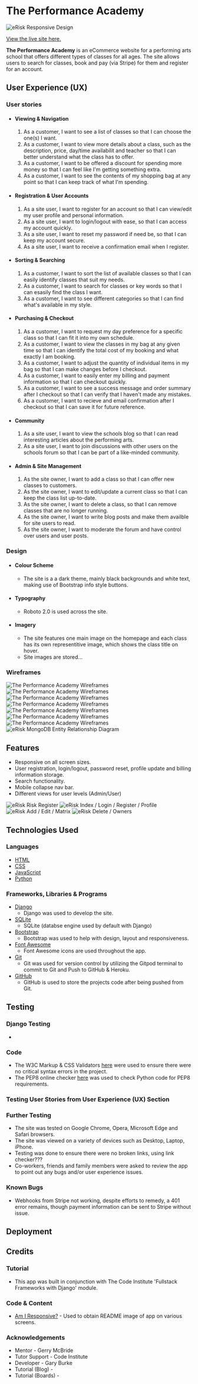# The Performance Academy

![eRisk Responsive Design](/static/images/erisk_multi.png)

[View the live site here.](http://flask-risk-manager-project.herokuapp.com/)

**The Performance Academy** is an eCommerce website for a performing arts school that offers different types of classes for all ages. The site allows users to search for classes, book and pay (via Stripe) for them and register for an account.

## User Experience (UX)

### User stories
-   #### Viewing & Navigation
    1. As a customer, I want to see a list of classes so that I can choose the one(s) I want.
    2. As a customer, I want to view more details about a class, such as the description, price, day/time availabilit and teacher so that I can better understand what the class has to offer.
    3. As a customer, I want to be offered a discount for spending more money so that I can feel like I'm getting something extra.
    4. As a customer, I want to see the contents of my shopping bag at any point so that I can keep track of what I'm spending.
-   #### Registration & User Accounts
    1. As a site user, I want to register for an account so that I can view/edit my user profile and personal information.
    2. As a site user, I want to login/logout with ease, so that I can access my account quickly.
    3. As a site user, I want to reset my password if need be, so that I can keep my account secure.
    4. As a site user, I want to receive a confirmation email when I register.
-   #### Sorting & Searching
    1. As a customer, I want to sort the list of available classes so that I can easily identify classes that suit my needs.
    2. As a customer, I want to search for classes or key words so that I can esasily find the class I want.
    3. As a customer, I want to see different categories so that I can find what's available in my style.
-   #### Purchasing & Checkout
    1. As a customer, I want to request my day preference for a specific class so that I can fit it into my own schedule.
    2. As a customer, I want to view the classes in my bag at any given time so that I can identify the total cost of my booking and what exactly I am booking.
    3. As a customer, I want to adjust the quantity of individual items in my bag so that I can make changes before I checkout.
    4. As a customer, I want to easily enter my billing and payment information so that I can checkout quickly.
    5. As a customer, I want to see a success message and order summary after I checkout so that I can verify that I haven't made any mistakes.
    6. As a customer, I want to recieve and email confirmation after I checkout so that I can save it for future reference.
-   #### Community
    1. As a site user, I want to view the schools blog so that I can read interesting articles about the performing arts.
    2. As a site user, I want to join discussions with other users on the schools forum so that I can be part of a like-minded community.
-   #### Admin & Site Management
    1. As the site owner, I want to add a class so that I can offer new classes to customers.
    2. As the site owner, I want to edit/update a current class so that I can keep the class list up-to-date.
    3. As the site owner, I want to delete a class, so that I can remove classes that are no longer running.
    4. As the site owner, I want to write blog posts and make them availble for site users to read.
    5. As the site owner, I want to moderate the forum and have control over users and user posts.

### Design
-   #### Colour Scheme
    -   The site is a a dark theme, mainly black backgrounds and white text, making use of Bootstrap info style buttons.
-   #### Typography
    -   Roboto 2.0 is used across the site.
-   #### Imagery
    -   The site features one main image on the homepage and each class has its own representitive image, which shows the class title on hover.
    -   Site images are stored...

### Wireframes

![The Performance Academy Wireframes](/media/tpa_wf1.jpg)
![The Performance Academy Wireframes](/media/tpa_wf2.jpg)
![The Performance Academy Wireframes](/media/tpa_wf3.jpg)
![The Performance Academy Wireframes](/media/tpa_wf4.jpg)
![The Performance Academy Wireframes](/media/tpa_wf5.jpg)
![The Performance Academy Wireframes](/media/tpa_wf6.jpg)
![The Performance Academy Wireframes](/media/tpa_wf7.jpg)
![eRisk MongoDB Entity Relationship Diagram](/static/images/erisk_erd.png)

## Features

-   Responsive on all screen sizes.
-   User registration, login/logout, password reset, profile update and billing information storage.
-   Search functionality.
-   Mobile collapse nav bar.
-   Different views for user levels (Admin/User)

![eRisk Risk Register](/static/images/erisk_risk_reg.png)
![eRisk Index / Login / Register / Profile](/static/images/erisk_screenshots_1.png)
![eRisk Add / Edit / Matrix](/static/images/erisk_screenshots_2.png)
![eRisk Delete / Owners](/static/images/erisk_screenshots_3.png)

## Technologies Used

### Languages

-   [HTML](https://www.w3schools.com/html/)
-   [CSS](https://www.w3schools.com/css/)
-   [JavaScript](https://www.javascript.com/)
-   [Python](https://www.python.org/)

### Frameworks, Libraries & Programs

-   [Django](https://www.djangoproject.com/)
    - Django was used to develop the site.
-   [SQLite](https://www.sqlite.org/)
    - SQLite (databse engine used by default with Django)
-   [Bootstrap](https://getbootstrap.com/)
    - Bootstrap was used to help with design, layout and responsiveness.
-   [Font Awesome](https://fontawesome.com/)
    - Font Awesome icons are used throughout the app.
-   [Git](https://git-scm.com/)
    - Git was used for version control by utilizing the Gitpod terminal to commit to Git and Push to GitHub & Heroku.
-   [GitHub](https://github.com/)
    - GitHub is used to store the projects code after being pushed from Git.

## Testing

### Django Testing
-   

### Code
-   The W3C Markup & CSS Validators [here](https://validator.w3.org/) were used to ensure there were no critical syntax errors in the project.
-   The PEP8 online checker [here](http://pep8online.com/) was used to check Python code for PEP8 requirements.

### Testing User Stories from User Experience (UX) Section

### Further Testing

-   The site was tested on Google Chrome, Opera, Microsoft Edge and Safari browsers.
-   The site was viewed on a variety of devices such as Desktop, Laptop, iPhone.
-   Testing was done to ensure there were no broken links, using link checker???
-   Co-workers, friends and family members were asked to review the app to point out any bugs and/or user experience issues.

### Known Bugs

-   Webhooks from Stripe not working, despite efforts to remedy, a 401 error remains, though payment information can be sent to Stripe without issue.

## Deployment

## Credits

### Tutorial
-   This app was built in conjunction with The Code Institute 'Fullstack Frameworks with Django' module.

### Code & Content
-   [Am I Responsive?](http://ami.responsivedesign.is/) - Used to obtain README image of app on various screens.

### Acknowledgements

-   Mentor - Gerry McBride
-   Tutor Support - Code Institute
-   Developer - Gary Burke
-   Tutorial (Blog) - 
-   Tutorial (Boards) - 